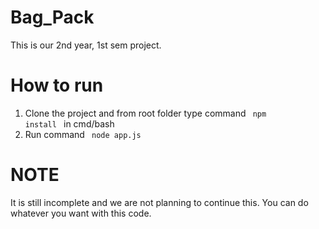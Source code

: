 # Bag_Pack
This is our 2nd year, 1st sem project.

# How to run
1. Clone the project and from root folder type command <code> npm install </code> in cmd/bash
2. Run command <code> node app.js </code>

# NOTE
It is still incomplete and we are not planning to continue this. You can do whatever you want with this code.
